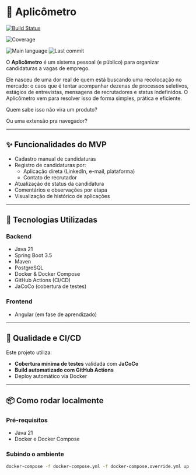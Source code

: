 # 🧭 Aplicômetro

<p>
  <!-- Status do build no GitHub Actions -->
  <a href="https://github.com/ViniciusAnholeto/aplicometro/actions/workflows/ci.yml">
    <img src="https://github.com/ViniciusAnholeto/aplicometro/actions/workflows/ci.yml/badge.svg" alt="Build Status">
  </a>

  <!-- Cobertura de testes -->
  ![Coverage](https://raw.githubusercontent.com/ViniciusAnholeto/aplicometro/main/.github/badges/coverage.svg)

  <!-- Linguagem principal -->
  <img src="https://img.shields.io/github/languages/top/ViniciusAnholeto/aplicometro" alt="Main language">

  <!-- Último commit -->
  <img src="https://img.shields.io/github/last-commit/ViniciusAnholeto/aplicometro" alt="Last commit">
</p>

O **Aplicômetro** é um sistema pessoal (e público) para organizar candidaturas a vagas de emprego.

Ele nasceu de uma dor real de quem está buscando uma recolocação no mercado: o caos que é tentar acompanhar dezenas de processos seletivos, estágios de entrevistas, mensagens de recrutadores e status indefinidos. O Aplicômetro vem para resolver isso de forma simples, prática e eficiente.

Quem sabe isso não vira um produto? 

Ou uma extensão pra navegador?

---

## ✨ Funcionalidades do MVP

- Cadastro manual de candidaturas
- Registro de candidaturas por:
    - Aplicação direta (LinkedIn, e-mail, plataforma)
    - Contato de recrutador
- Atualização de status da candidatura
- Comentários e observações por etapa
- Visualização de histórico de aplicações

---

## 🚀 Tecnologias Utilizadas

### Backend
- Java 21
- Spring Boot 3.5
- Maven
- PostgreSQL
- Docker & Docker Compose
- GitHub Actions (CI/CD)
- JaCoCo (cobertura de testes)

### Frontend
- Angular (em fase de aprendizado)

---

## 🧪 Qualidade e CI/CD

Este projeto utiliza:
- **Cobertura mínima de testes** validada com **JaCoCo**
- **Build automatizado com GitHub Actions**
- Deploy automático via Docker

---

## 📦 Como rodar localmente

### Pré-requisitos
- Java 21
- Docker e Docker Compose

### Subindo o ambiente

```bash
docker-compose -f docker-compose.yml -f docker-compose.override.yml up -d
